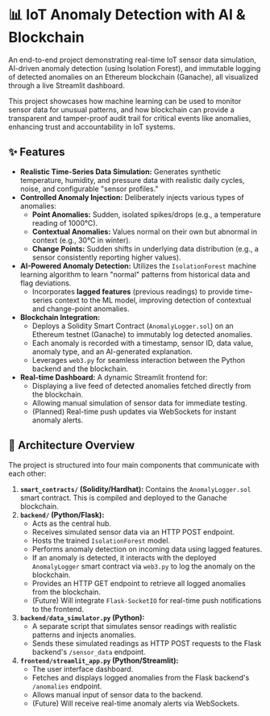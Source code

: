 # 📊 IoT Anomaly Detection with AI & Blockchain

An end-to-end project demonstrating real-time IoT sensor data simulation, AI-driven anomaly detection (using Isolation Forest), and immutable logging of detected anomalies on an Ethereum blockchain (Ganache), all visualized through a live Streamlit dashboard.

This project showcases how machine learning can be used to monitor sensor data for unusual patterns, and how blockchain can provide a transparent and tamper-proof audit trail for critical events like anomalies, enhancing trust and accountability in IoT systems.

## ✨ Features

* **Realistic Time-Series Data Simulation:** Generates synthetic temperature, humidity, and pressure data with realistic daily cycles, noise, and configurable "sensor profiles."
* **Controlled Anomaly Injection:** Deliberately injects various types of anomalies:
    * **Point Anomalies:** Sudden, isolated spikes/drops (e.g., a temperature reading of 1000°C).
    * **Contextual Anomalies:** Values normal on their own but abnormal in context (e.g., 30°C in winter).
    * **Change Points:** Sudden shifts in underlying data distribution (e.g., a sensor consistently reporting higher values).
* **AI-Powered Anomaly Detection:** Utilizes the `IsolationForest` machine learning algorithm to learn "normal" patterns from historical data and flag deviations.
    * Incorporates **lagged features** (previous readings) to provide time-series context to the ML model, improving detection of contextual and change-point anomalies.
* **Blockchain Integration:**
    * Deploys a Solidity Smart Contract (`AnomalyLogger.sol`) on an Ethereum testnet (Ganache) to immutably log detected anomalies.
    * Each anomaly is recorded with a timestamp, sensor ID, data value, anomaly type, and an AI-generated explanation.
    * Leverages `web3.py` for seamless interaction between the Python backend and the blockchain.
* **Real-time Dashboard:** A dynamic Streamlit frontend for:
    * Displaying a live feed of detected anomalies fetched directly from the blockchain.
    * Allowing manual simulation of sensor data for immediate testing.
    * (Planned) Real-time push updates via WebSockets for instant anomaly alerts.

## 🚀 Architecture Overview

The project is structured into four main components that communicate with each other:

1.  **`smart_contracts/` (Solidity/Hardhat):** Contains the `AnomalyLogger.sol` smart contract. This is compiled and deployed to the Ganache blockchain.
2.  **`backend/` (Python/Flask):**
    * Acts as the central hub.
    * Receives simulated sensor data via an HTTP POST endpoint.
    * Hosts the trained `IsolationForest` model.
    * Performs anomaly detection on incoming data using lagged features.
    * If an anomaly is detected, it interacts with the deployed `AnomalyLogger` smart contract via `web3.py` to log the anomaly on the blockchain.
    * Provides an HTTP GET endpoint to retrieve all logged anomalies from the blockchain.
    * (Future) Will integrate `Flask-SocketIO` for real-time push notifications to the frontend.
3.  **`backend/data_simulator.py` (Python):**
    * A separate script that simulates sensor readings with realistic patterns and injects anomalies.
    * Sends these simulated readings as HTTP POST requests to the Flask backend's `/sensor_data` endpoint.
4.  **`frontend/streamlit_app.py` (Python/Streamlit):**
    * The user interface dashboard.
    * Fetches and displays logged anomalies from the Flask backend's `/anomalies` endpoint.
    * Allows manual input of sensor data to the backend.
    * (Future) Will receive real-time anomaly alerts via WebSockets.
